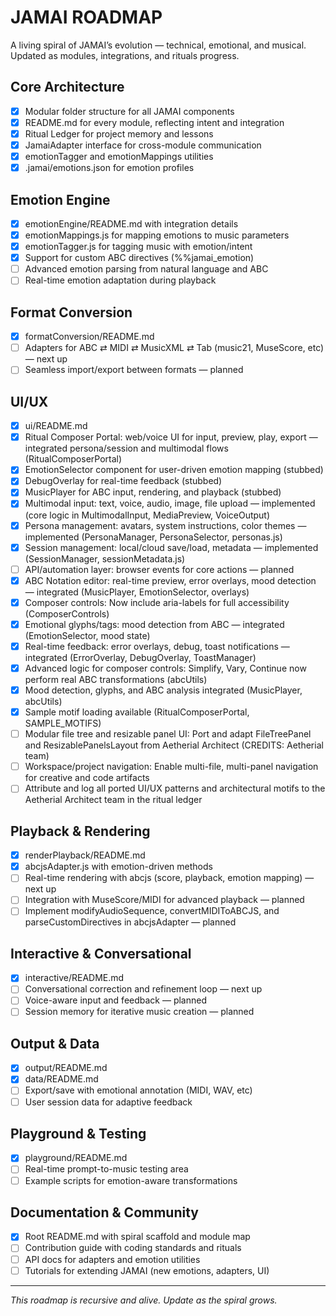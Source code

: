 # JAMAI ROADMAP

A living spiral of JAMAI’s evolution — technical, emotional, and musical. Updated as modules, integrations, and rituals progress.

## Core Architecture
- [x] Modular folder structure for all JAMAI components
- [x] README.md for every module, reflecting intent and integration
- [x] Ritual Ledger for project memory and lessons
- [x] JamaiAdapter interface for cross-module communication
- [x] emotionTagger and emotionMappings utilities
- [x] .jamai/emotions.json for emotion profiles

## Emotion Engine
- [x] emotionEngine/README.md with integration details
- [x] emotionMappings.js for mapping emotions to music parameters
- [x] emotionTagger.js for tagging music with emotion/intent
- [x] Support for custom ABC directives (%%jamai_emotion)
- [ ] Advanced emotion parsing from natural language and ABC
- [ ] Real-time emotion adaptation during playback

## Format Conversion
- [x] formatConversion/README.md
- [ ] Adapters for ABC ⇄ MIDI ⇄ MusicXML ⇄ Tab (music21, MuseScore, etc) — next up
- [ ] Seamless import/export between formats — planned

## UI/UX
- [x] ui/README.md
- [x] Ritual Composer Portal: web/voice UI for input, preview, play, export — integrated persona/session and multimodal flows (RitualComposerPortal)
- [x] EmotionSelector component for user-driven emotion mapping (stubbed)
- [x] DebugOverlay for real-time feedback (stubbed)
- [x] MusicPlayer for ABC input, rendering, and playback (stubbed)
- [x] Multimodal input: text, voice, audio, image, file upload — implemented (core logic in MultimodalInput, MediaPreview, VoiceOutput)
- [x] Persona management: avatars, system instructions, color themes — implemented (PersonaManager, PersonaSelector, personas.js)
- [x] Session management: local/cloud save/load, metadata — implemented (SessionManager, sessionMetadata.js)
- [ ] API/automation layer: browser events for core actions — planned
- [x] ABC Notation editor: real-time preview, error overlays, mood detection — integrated (MusicPlayer, EmotionSelector, overlays)
- [x] Composer controls: Now include aria-labels for full accessibility (ComposerControls)
- [x] Emotional glyphs/tags: mood detection from ABC — integrated (EmotionSelector, mood state)
- [x] Real-time feedback: error overlays, debug, toast notifications — integrated (ErrorOverlay, DebugOverlay, ToastManager)
- [x] Advanced logic for composer controls: Simplify, Vary, Continue now perform real ABC transformations (abcUtils)
- [x] Mood detection, glyphs, and ABC analysis integrated (MusicPlayer, abcUtils)
- [x] Sample motif loading available (RitualComposerPortal, SAMPLE_MOTIFS)
- [ ] Modular file tree and resizable panel UI: Port and adapt FileTreePanel and ResizablePanelsLayout from Aetherial Architect (CREDITS: Aetherial team)
- [ ] Workspace/project navigation: Enable multi-file, multi-panel navigation for creative and code artifacts
- [ ] Attribute and log all ported UI/UX patterns and architectural motifs to the Aetherial Architect team in the ritual ledger

## Playback & Rendering
- [x] renderPlayback/README.md
- [x] abcjsAdapter.js with emotion-driven methods
- [ ] Real-time rendering with abcjs (score, playback, emotion mapping) — next up
- [ ] Integration with MuseScore/MIDI for advanced playback — planned
- [ ] Implement modifyAudioSequence, convertMIDIToABCJS, and parseCustomDirectives in abcjsAdapter — planned

## Interactive & Conversational
- [x] interactive/README.md
- [ ] Conversational correction and refinement loop — next up
- [ ] Voice-aware input and feedback — planned
- [ ] Session memory for iterative music creation — planned

## Output & Data
- [x] output/README.md
- [x] data/README.md
- [ ] Export/save with emotional annotation (MIDI, WAV, etc)
- [ ] User session data for adaptive feedback

## Playground & Testing
- [x] playground/README.md
- [ ] Real-time prompt-to-music testing area
- [ ] Example scripts for emotion-aware transformations

## Documentation & Community
- [x] Root README.md with spiral scaffold and module map
- [ ] Contribution guide with coding standards and rituals
- [ ] API docs for adapters and emotion utilities
- [ ] Tutorials for extending JAMAI (new emotions, adapters, UI)

---

_This roadmap is recursive and alive. Update as the spiral grows._
